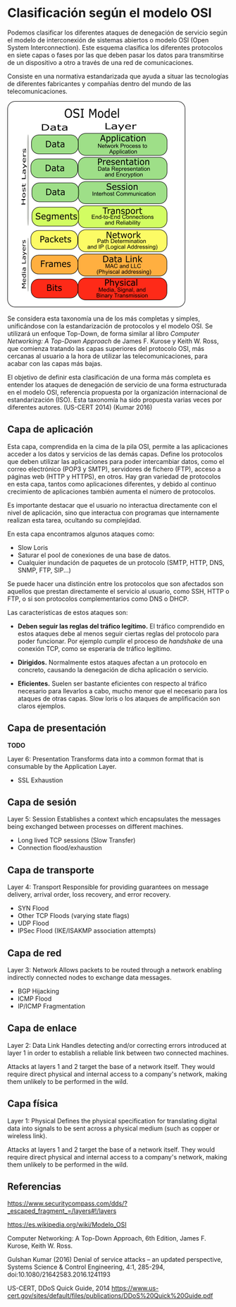 Clasificación según el modelo OSI
=================================

Podemos clasificar los diferentes ataques de denegación de servicio según el modelo de interconexión de sistemas abiertos o modelo OSI (Open System Interconnection). Este esquema clasifica los diferentes protocolos en siete capas o fases por las que deben pasar los datos para transmitirse de un dispositivo a otro a través de una red de comunicaciones.

Consiste en una normativa estandarizada que ayuda a situar las tecnologías de diferentes fabricantes y compañías dentro del mundo de las telecomunicaciones.

![Modelo OSI](../static/images/modelo_osi.png)

Se considera esta taxonomía una de los más completas y simples, unificándose con la estandarización de protocolos y el modelo OSI. Se utilizará un enfoque Top-Down, de forma similar al libro *Computer Networking: A Top-Down Approach* de James F. Kurose y Keith W. Ross, que comienza tratando las capas superiores del protocolo OSI, más cercanas al usuario a la hora de utilizar las telecomunicaciones, para acabar con las capas más bajas.

El objetivo de definir esta clasificación de una forma más completa es entender los ataques de denegación de servicio de una forma estructurada en el modelo OSI, referencia propuesta por la organización internacional de estandarización (ISO). Esta taxonomía ha sido propuesta varias veces por diferentes autores. (US-CERT 2014) (Kumar 2016)

**Capa de aplicación**
----------------------

Esta capa, comprendida en la cima de la pila OSI, permite a las aplicaciones acceder a los datos y servicios de las demás capas. Define los protocolos que deben utilizar las aplicaciones para poder intercambiar datos, como el correo electrónico (POP3 y SMTP), servidores de fichero (FTP), acceso a páginas web (HTTP y HTTPS), en otros. Hay gran variedad de protocolos en esta capa, tantos como aplicaciones diferentes, y debido al continuo crecimiento de aplicaciones también aumenta el número de protocolos.

Es importante destacar que el usuario no interactua directamente con el nivel de aplicación, sino que interactua con programas que internamente realizan esta tarea, ocultando su complejidad.

En esta capa encontramos algunos ataques como:

-	Slow Loris
-	Saturar el pool de conexiones de una base de datos.
-	Cualquier inundación de paquetes de un protocolo (SMTP, HTTP, DNS, SNMP, FTP, SIP...)

Se puede hacer una distinción entre los protocolos que son afectados son aquellos que prestan directamente el servicio al usuario, como SSH, HTTP o FTP, o si son protocolos complementarios como DNS o DHCP.

Las características de estos ataques son:

-	**Deben seguir las reglas del tráfico legítimo.** El tráfico comprendido en estos ataques debe al menos seguir ciertas reglas del protocolo para poder funcionar. Por ejemplo cumplir el proceso de *handshake* de una conexión TCP, como se esperaría de tráfico legítimo.

-	**Dirigidos.** Normalmente estos ataques afectan a un protocolo en concreto, causando la denegación de dicha aplicación o servicio.

-	**Eficientes.** Suelen ser bastante eficientes con respecto al tráfico necesario para llevarlos a cabo, mucho menor que el necesario para los ataques de otras capas. Slow loris o los ataques de amplificación son claros ejemplos.

**Capa de presentación**
------------------------

**TODO**

Layer 6: Presentation Transforms data into a common format that is consumable by the Application Layer.

-	SSL Exhaustion

**Capa de sesión**
------------------

Layer 5: Session Establishes a context which encapsulates the messages being exchanged between processes on different machines.

-	Long lived TCP sessions (Slow Transfer)
-	Connection flood/exhaustion

**Capa de transporte**
----------------------

Layer 4: Transport Responsible for providing guarantees on message delivery, arrival order, loss recovery, and error recovery.

-	SYN Flood
-	Other TCP Floods (varying state flags)
-	UDP Flood
-	IPSec Flood (IKE/ISAKMP association attempts)

**Capa de red**
---------------

Layer 3: Network Allows packets to be routed through a network enabling indirectly connected nodes to exchange data messages.

-	BGP Hijacking
-	ICMP Flood
-	IP/ICMP Fragmentation

**Capa de enlace**
------------------

Layer 2: Data Link Handles detecting and/or correcting errors introduced at layer 1 in order to establish a reliable link between two connected machines.

Attacks at layers 1 and 2 target the base of a network itself. They would require direct physical and internal access to a company's network, making them unlikely to be performed in the wild.

**Capa física**
---------------

Layer 1: Physical Defines the physical specification for translating digital data into signals to be sent across a physical medium (such as copper or wireless link).

Attacks at layers 1 and 2 target the base of a network itself. They would require direct physical and internal access to a company's network, making them unlikely to be performed in the wild.

Referencias
-----------

https://www.securitycompass.com/dds/?_escaped_fragment_=/layers#!/layers

https://es.wikipedia.org/wiki/Modelo_OSI

Computer Networking: A Top-Down Approach, 6th Edition, James F. Kurose, Keith W. Ross.

Gulshan Kumar (2016) Denial of service attacks – an updated perspective, Systems Science & Control Engineering, 4:1, 285-294, doi:10.1080/21642583.2016.1241193

US-CERT, DDoS Quick Guide, 2014 https://www.us-cert.gov/sites/default/files/publications/DDoS%20Quick%20Guide.pdf
